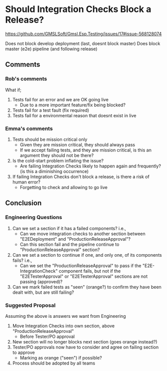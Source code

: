 # Should Integration Checks Block a Release?
https://github.com/GMSLSoft/Gmsl.Esp.Testing/issues/17#issue-568128074

Does not block develop deployment (last, doesnt block master)
Does block master (e2e) pipeline (and following release)

## Comments

### Rob's comments

What if;
1. Tests fail for an error and we are OK going live
   * Due to a more important feature/fix being blocked?
1. Tests fail for a test fault (fix required)
1. Tests fail for a environmental reason that doesnt exist in live

### Emma's comments
1. Tests should be mission critical only
   * Given they are mission critical, they should always pass
   * If we accept failing tests, and they are mission critical, is this an argument they should not be there?
1. Is the cold-start problem inflating the issue?
   * Are failing Integration Checks likely to happen again and frequently? (is this a diminishing occurrence)
1. If failing Integration Checks don't block a release, is there a risk of human error?
   * Forgetting to check and allowing to go live

## Conclusion

### Engineering Questions
1.  Can we set a section if it has a failed components? i.e.,
    * Can we move integration checks to another section between "E2EDeployment" and "ProductionReleaseApproval"?
    * Can this section fail and the pipeline continue to "ProductionReleaseApproval" section?   
1.  Can we set a section to continue if one, and only one, of its components fails? i.e.,
    * Can we set the "ProductionReleaseApproval" to pass if the "E2E-IntegrationCheck" component fails, but not if the "E2ETesterApproval" or "E2ETesterApproval" sections are not passing (approved)?
1. Can we mark failed tests as "seen" (orange?) to confirm they have been dealt with, but are still failing?

### Suggested Proposal
Assuming the above is answers we want from Engineering

1. Move Integration Checks into own section, above "ProductionReleaseApproval"
   * Before Tester/PO approval
1. New section will no longer blocks next section (goes orange instead?)
1. Tester/PO approvals now have to consider and agree on failing section to approve
   * Marking as orange ("seen") if possible?
1. Process should be adopted by all teams
